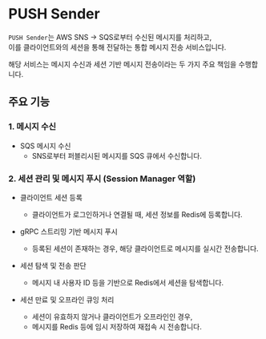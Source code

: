 # PUSH Sender

`PUSH Sender`는 AWS SNS → SQS로부터 수신된 메시지를 처리하고,  
이를 클라이언트와의 세션을 통해 전달하는 통합 메시지 전송 서비스입니다.

해당 서비스는 메시지 수신과 세션 기반 메시지 전송이라는 두 가지 주요 책임을 수행합니다.

## 주요 기능

### 1. 메시지 수신

- SQS 메시지 수신
  - SNS로부터 퍼블리시된 메시지를 SQS 큐에서 수신합니다.

### 2. 세션 관리 및 메시지 푸시 (Session Manager 역할)

- 클라이언트 세션 등록
  - 클라이언트가 로그인하거나 연결될 때, 세션 정보를 Redis에 등록합니다.

- gRPC 스트리밍 기반 메시지 푸시
  - 등록된 세션이 존재하는 경우, 해당 클라이언트로 메시지를 실시간 전송합니다.

- 세션 탐색 및 전송 판단
  - 메시지 내 사용자 ID 등을 기반으로 Redis에서 세션을 탐색합니다.

- 세션 만료 및 오프라인 큐잉 처리
  - 세션이 유효하지 않거나 클라이언트가 오프라인인 경우,
  - 메시지를 Redis 등에 임시 저장하여 재접속 시 전송합니다.
